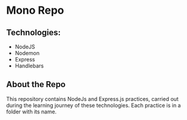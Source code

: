# Mono Repo

## Technologies:

- NodeJS
- Nodemon
- Express
- Handlebars

## About the Repo

This repository contains NodeJs and Express.js practices, carried out during the learning journey of these technologies.
Each practice is in a folder with its name.

